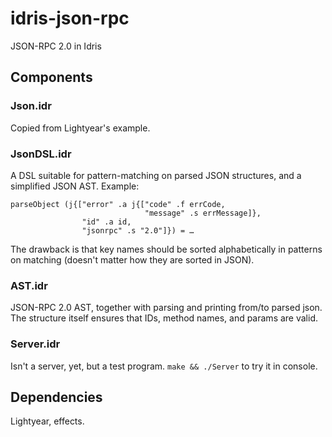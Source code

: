 # idris-json-rpc

JSON-RPC 2.0 in Idris

## Components

### Json.idr

Copied from Lightyear's example.

### JsonDSL.idr

A DSL suitable for pattern-matching on parsed JSON structures, and a
simplified JSON AST. Example:

```
parseObject (j{["error" .a j{["code" .f errCode,
                              "message" .s errMessage]},
                "id" .a id,
                "jsonrpc" .s "2.0"]}) = …
```

The drawback is that key names should be sorted alphabetically in
patterns on matching (doesn't matter how they are sorted in JSON).

### AST.idr

JSON-RPC 2.0 AST, together with parsing and printing from/to parsed
json. The structure itself ensures that IDs, method names, and params
are valid.

### Server.idr

Isn't a server, yet, but a test program. `make && ./Server` to try it in
console.

## Dependencies

Lightyear, effects.
